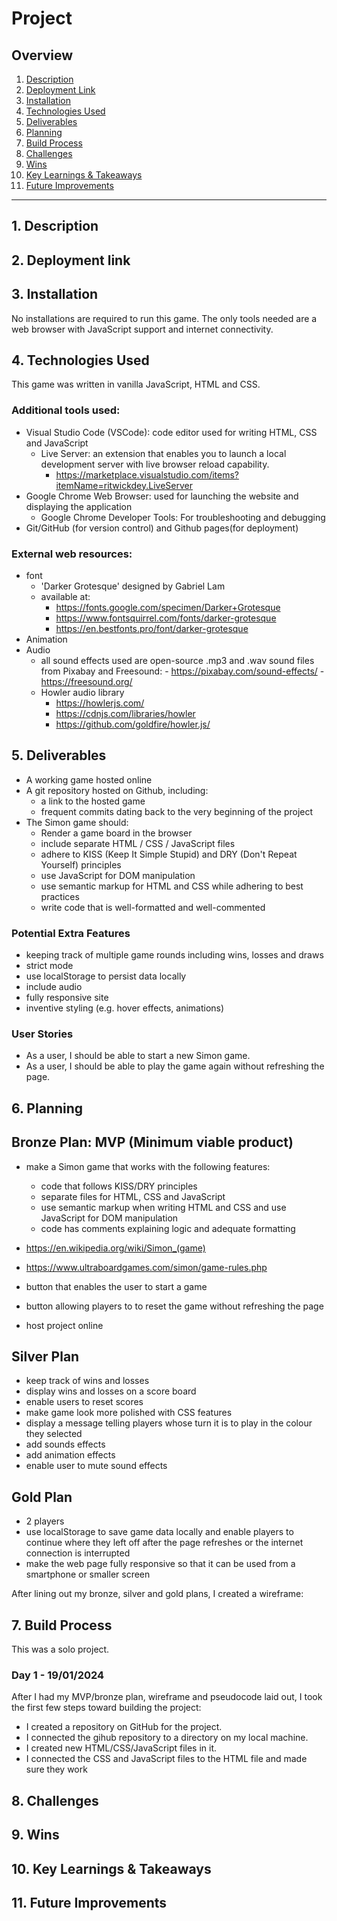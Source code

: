 # Project

## Overview

1. [Description](#description)
2. [Deployment Link](#deployment-link)
3. [Installation](#installation)
4. [Technologies Used](#technologies)
5. [Deliverables](#deliverables)
6. [Planning](#planning)
7. [Build Process](#build-process)
8. [Challenges](#challenges)
9. [Wins](#wins)
10. [Key Learnings & Takeaways](#takeaways)
11. [Future Improvements](#future-improvements)

---

## <a name="description"></a> 1. Description

## <a name="deployment-link"></a> 2. Deployment link

## <a name="installation"></a> 3. Installation

No installations are required to run this game. The only tools needed are a web browser with JavaScript support and internet connectivity.

## <a name="technologies"></a> 4. Technologies Used

This game was written in vanilla JavaScript, HTML and CSS.

### Additional tools used:

- Visual Studio Code (VSCode): code editor used for writing HTML, CSS and JavaScript
  - Live Server: an extension that enables you to launch a local development server with live browser reload capability.
    - https://marketplace.visualstudio.com/items?itemName=ritwickdey.LiveServer
- Google Chrome Web Browser: used for launching the website and displaying the application
  - Google Chrome Developer Tools: For troubleshooting and debugging
- Git/GitHub (for version control) and Github pages(for deployment)
  <br>

### External web resources:

- font
  - 'Darker Grotesque' designed by Gabriel Lam
  - available at:
    - https://fonts.google.com/specimen/Darker+Grotesque
    - https://www.fontsquirrel.com/fonts/darker-grotesque
    - https://en.bestfonts.pro/font/darker-grotesque
- Animation
- Audio
  - all sound effects used are open-source .mp3 and .wav sound files from Pixabay and Freesound: - https://pixabay.com/sound-effects/ - https://freesound.org/
  - Howler audio library
    - https://howlerjs.com/
    - https://cdnjs.com/libraries/howler
    - https://github.com/goldfire/howler.js/

## <a name="deliverables"></a> 5. Deliverables

- A working game hosted online
- A git repository hosted on Github, including:
  - a link to the hosted game
  - frequent commits dating back to the very beginning of the project
- The Simon game should:
  - Render a game board in the browser
  - include separate HTML / CSS / JavaScript files
  - adhere to KISS (Keep It Simple Stupid) and DRY (Don't Repeat Yourself) principles
  - use JavaScript for DOM manipulation
  - use semantic markup for HTML and CSS while adhering to best practices
  - write code that is well-formatted and well-commented

### Potential Extra Features

- keeping track of multiple game rounds including wins, losses and draws
- strict mode
- use localStorage to persist data locally
- include audio
- fully responsive site
- inventive styling (e.g. hover effects, animations)

### User Stories

- As a user, I should be able to start a new Simon game.
- As a user, I should be able to play the game again without refreshing the page.

## <a name="planning"></a>6. Planning

## Bronze Plan: MVP (Minimum viable product)

- make a Simon game that works with the following features:

  - code that follows KISS/DRY principles
  - separate files for HTML, CSS and JavaScript
  - use semantic markup when writing HTML and CSS and use JavaScript for DOM manipulation
  - code has comments explaining logic and adequate formatting

- https://en.wikipedia.org/wiki/Simon_(game)
- https://www.ultraboardgames.com/simon/game-rules.php

- button that enables the user to start a game
- button allowing players to to reset the game without refreshing the page
- host project online

## Silver Plan

- keep track of wins and losses
- display wins and losses on a score board
- enable users to reset scores
- make game look more polished with CSS features
- display a message telling players whose turn it is to play in the colour they selected
- add sounds effects
- add animation effects
- enable user to mute sound effects

## Gold Plan

- 2 players
- use localStorage to save game data locally and enable players to continue where they left off after the page refreshes or the internet connection is interrupted
- make the web page fully responsive so that it can be used from a smartphone or smaller screen

After lining out my bronze, silver and gold plans, I created a wireframe:

## <a name="build-process"></a> 7. Build Process

This was a solo project.

### Day 1 - 19/01/2024

After I had my MVP/bronze plan, wireframe and pseudocode laid out, I took the first few steps toward building the project:

- I created a repository on GitHub for the project.
- I connected the gihub repository to a directory on my local machine.
- I created new HTML/CSS/JavaScript files in it.
- I connected the CSS and JavaScript files to the HTML file and made sure they work

## 8. <a name="challenges"></a> Challenges

## 9. <a name="wins"></a> Wins

## <a name="takeaways"></a> 10. Key Learnings & Takeaways

## <a name="future-improvements"></a> 11. Future Improvements

